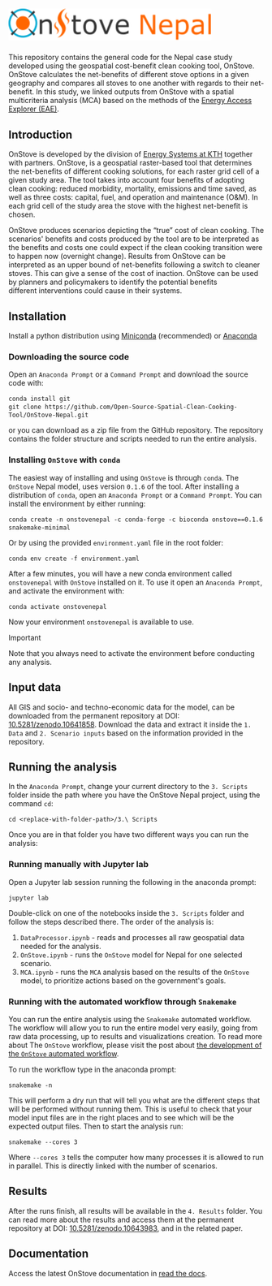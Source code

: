 # <img src="assets/img/OnStoveLogoNepal.svg" alt="drawing" style="width:400px"/>

This repository contains the general code for the Nepal case study developed using the geospatial 
cost-benefit clean cooking tool, OnStove. OnStove calculates the net-benefits of different stove 
options in a given geography and compares all stoves to one another with regards to their net-benefit.
In this study, we linked outputs from OnStove with a spatial multicriteria analysis (MCA) based on the methods of the 
[Energy Access Explorer (EAE)](https://www.energyaccessexplorer.org/).

## Introduction 
OnStove is developed by the division of [Energy Systems at KTH](https://www.energy.kth.se/energy-systems/division-of-energy-systems-1.937036) 
together with partners. OnStove, is a geospatial raster-based tool that determines the net-benefits of 
different cooking solutions, for each raster grid cell of a given study area. The tool takes into account 
four benefits of adopting clean cooking: reduced morbidity, mortality, emissions and time saved, as well
as three costs: capital, fuel, and operation and maintenance (O&M). In each grid cell of the study area the 
stove with the highest net-benefit is chosen.

OnStove produces scenarios depicting the “true” cost of clean cooking. The scenarios' benefits and costs
produced by the tool are to be interpreted as the benefits and costs one could expect if the clean 
cooking transition were to happen now (overnight change). Results from OnStove can be interpreted as 
an upper bound of net-benefits following a switch to cleaner stoves. This can give a sense of the cost 
of inaction. OnStove can be used by planners and policymakers to identify the potential benefits  
different interventions could cause in their systems.

## Installation 
Install a python distribution using
[Miniconda](https://docs.conda.io/en/latest/miniconda.html#) (recommended) or
[Anaconda](https://www.anaconda.com/)

### Downloading the source code
Open an `Anaconda Prompt` or a `Command Prompt` and download the source code with:
```
conda install git
git clone https://github.com/Open-Source-Spatial-Clean-Cooking-Tool/OnStove-Nepal.git
```
or you can download as a zip file from the GitHub repository. The repository contains the folder 
structure and scripts needed to run the entire analysis.

### Installing ``OnStove`` with `conda`
The easiest way of installing and using `OnStove` is through `conda`. The `OnStove` Nepal model, uses 
version `0.1.6` of the tool. After installing a distribution of 
`conda`, open an `Anaconda Prompt` or a `Command Prompt`. You can install the environment by either running:
```
conda create -n onstovenepal -c conda-forge -c bioconda onstove==0.1.6 snakemake-minimal
```
Or by using the provided ``environment.yaml`` file in the root folder:
```
conda env create -f environment.yaml
```
After a few minutes, you will have a new conda environment called `onstovenepal` with `OnStove` installed 
on it. To use it open an `Anaconda Prompt`, and activate the environment with:
```
conda activate onstovenepal
```
Now your environment `onstovenepal` is available to use. 
> [!IMPORTANT]
> Note that you always need to activate the 
environment before conducting any analysis.

## Input data
All GIS and socio- and techno-economic data for the model, can be downloaded from the permanent repository at 
DOI: [10.5281/zenodo.10641858](https://doi.org/10.5281/zenodo.10641858). Download the data and extract it
inside the `1. Data` and `2. Scenario inputs` based on the information provided in the repository.

## Running the analysis
In the `Anaconda Prompt`, change your current directory to the `3. Scripts` folder inside the path where 
you have the OnStove Nepal project, using the command `cd`: 
```
cd <replace-with-folder-path>/3.\ Scripts
```
Once you are in that folder you have two different ways you can run the analysis:

### Running manually with Jupyter lab
Open a Jupyter lab session running the following in the anaconda prompt:
```
jupyter lab
```
Double-click on one of the notebooks inside the `3. Scripts` folder and follow the steps described
there. The order of the analysis is:
1. ``DataProcessor.ipynb`` - reads and processes all raw geospatial data needed for the analysis.
2. ``OnStove.ipynb`` - runs the `OnStove` model for Nepal for one selected scenario.
3. ``MCA.ipynb`` - runs the `MCA` analysis based on the results of the `OnStove` model, to prioritize 
actions based on the government's goals.

### Running with the automated workflow through `Snakemake`
You can run the entire analysis using the `Snakemake` automated workflow. The workflow will allow you to run the entire 
model very easily, going from raw data processing, up to results and visualizations creation. To read more about 
The ``OnStove`` workflow, please visit the post about
[the development of the `OnStove` automated workflow](https://climatecompatiblegrowth.github.io/guidelines/knowledge/2023/09/27/onstove-workflow.html).

To run the workflow type in the anaconda prompt:
```
snakemake -n
```
This will perform a dry run that will tell you what are the different steps that will be performed without running them.
This is useful to check that your model input files are in the right places and to see which will be the expected
output files. Then to start the analysis run:
```
snakemake --cores 3
```
Where `--cores 3` tells the computer how many processes it is allowed to run in parallel. This is directly linked 
with the number of scenarios.

## Results
After the runs finish, all results will be available in the `4. Results` folder. You can read more about the results and
access them at the permanent repository at DOI: [10.5281/zenodo.10643983](https://doi.org/10.5281/zenodo.10643983), and in the 
related paper.

## Documentation
Access the latest OnStove documentation in [read the docs](https://onstove-documentation.readthedocs.io/en/latest/?badge=latest).
